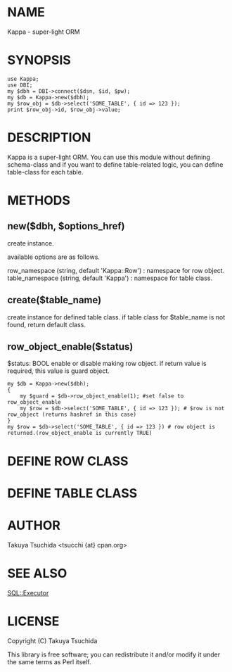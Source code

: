 # NAME

Kappa - super-light ORM

# SYNOPSIS

    use Kappa;
    use DBI;
    my $dbh = DBI->connect($dsn, $id, $pw);
    my $db = Kappa->new($dbh);
    my $row_obj = $db->select('SOME_TABLE', { id => 123 });
    print $row_obj->id, $row_obj->value;

# DESCRIPTION

Kappa is a super-light ORM. You can use this module without defining schema-class and if you want to define table-related logic,
you can define table-class for each table.

# METHODS

## new($dbh, $options\_href)

create instance. 

available options are as follows.

row\_namespace   (string, default 'Kappa::Row') :  namespace for row object.
table\_namespace (string, default 'Kappa')      :  namespace for table class.

## create($table\_name)

create instance for defined table class. if table class for $table\_name is not found, 
return default class.

## row\_object\_enable($status)

$status: BOOL
enable or disable making row object. if return value is required, this value is guard object.

    my $db = Kappa->new($dbh);
    {
        my $guard = $db->row_object_enable(1); #set false to row_object_enable
        my $row = $db->select('SOME_TABLE', { id => 123 }); # $row is not row_object (returns hashref in this case)
    }
    my $row = $db->select('SOME_TABLE', { id => 123 }) # row object is returned.(row_object_enable is currently TRUE)



# DEFINE ROW CLASS

# DEFINE TABLE CLASS

# AUTHOR

Takuya Tsuchida <tsucchi {at} cpan.org>

# SEE ALSO

[SQL::Executor](http://search.cpan.org/perldoc?SQL::Executor)

# LICENSE

Copyright (C) Takuya Tsuchida

This library is free software; you can redistribute it and/or modify
it under the same terms as Perl itself.
